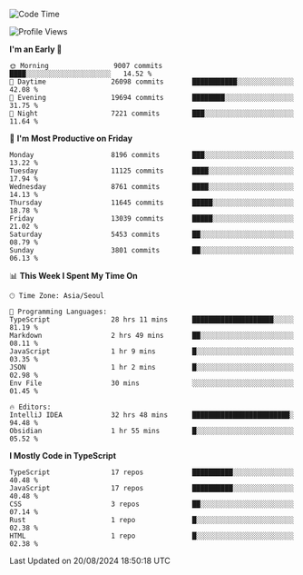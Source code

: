 <!--START_SECTION:waka-->
![Code Time](http://img.shields.io/badge/Code%20Time-6%2C583%20hrs%2056%20mins-blue)

![Profile Views](http://img.shields.io/badge/Profile%20Views-0-blue)

**I'm an Early 🐤** 

```text
🌞 Morning                9007 commits        ████░░░░░░░░░░░░░░░░░░░░░   14.52 % 
🌆 Daytime                26098 commits       ███████████░░░░░░░░░░░░░░   42.08 % 
🌃 Evening                19694 commits       ████████░░░░░░░░░░░░░░░░░   31.75 % 
🌙 Night                  7221 commits        ███░░░░░░░░░░░░░░░░░░░░░░   11.64 % 
```
📅 **I'm Most Productive on Friday** 

```text
Monday                   8196 commits        ███░░░░░░░░░░░░░░░░░░░░░░   13.22 % 
Tuesday                  11125 commits       ████░░░░░░░░░░░░░░░░░░░░░   17.94 % 
Wednesday                8761 commits        ████░░░░░░░░░░░░░░░░░░░░░   14.13 % 
Thursday                 11645 commits       █████░░░░░░░░░░░░░░░░░░░░   18.78 % 
Friday                   13039 commits       █████░░░░░░░░░░░░░░░░░░░░   21.02 % 
Saturday                 5453 commits        ██░░░░░░░░░░░░░░░░░░░░░░░   08.79 % 
Sunday                   3801 commits        ██░░░░░░░░░░░░░░░░░░░░░░░   06.13 % 
```


📊 **This Week I Spent My Time On** 

```text
🕑︎ Time Zone: Asia/Seoul

💬 Programming Languages: 
TypeScript               28 hrs 11 mins      ████████████████████░░░░░   81.19 % 
Markdown                 2 hrs 49 mins       ██░░░░░░░░░░░░░░░░░░░░░░░   08.11 % 
JavaScript               1 hr 9 mins         █░░░░░░░░░░░░░░░░░░░░░░░░   03.35 % 
JSON                     1 hr 2 mins         █░░░░░░░░░░░░░░░░░░░░░░░░   02.98 % 
Env File                 30 mins             ░░░░░░░░░░░░░░░░░░░░░░░░░   01.45 % 

🔥 Editors: 
IntelliJ IDEA            32 hrs 48 mins      ████████████████████████░   94.48 % 
Obsidian                 1 hr 55 mins        █░░░░░░░░░░░░░░░░░░░░░░░░   05.52 % 
```

**I Mostly Code in TypeScript** 

```text
TypeScript               17 repos            ██████████░░░░░░░░░░░░░░░   40.48 % 
JavaScript               17 repos            ██████████░░░░░░░░░░░░░░░   40.48 % 
CSS                      3 repos             ██░░░░░░░░░░░░░░░░░░░░░░░   07.14 % 
Rust                     1 repo              █░░░░░░░░░░░░░░░░░░░░░░░░   02.38 % 
HTML                     1 repo              █░░░░░░░░░░░░░░░░░░░░░░░░   02.38 % 
```




 Last Updated on 20/08/2024 18:50:18 UTC
<!--END_SECTION:waka-->
